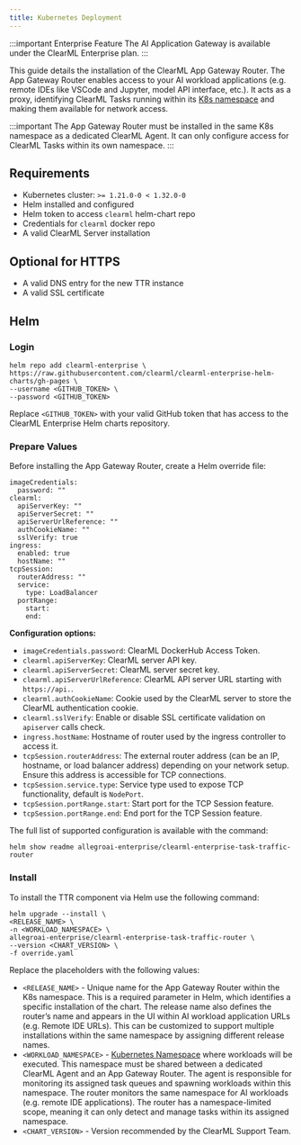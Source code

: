 ```yaml
---
title: Kubernetes Deployment
---
```


:::important Enterprise Feature
The AI Application Gateway is available under the ClearML Enterprise plan.
:::

This guide details the installation of the ClearML App Gateway Router.
The App Gateway Router enables access to your AI workload applications (e.g. remote IDEs like VSCode and Jupyter, model API interface, etc.).
It acts as a proxy, identifying ClearML Tasks running within its [K8s namespace](https://kubernetes.io/docs/concepts/overview/working-with-objects/namespaces/) 
and making them available for network access.

:::important 
The App Gateway Router must be installed in the same K8s namespace as a dedicated ClearML Agent.
It can only configure access for ClearML Tasks within its own namespace.
:::


## Requirements

* Kubernetes cluster: `>= 1.21.0-0 < 1.32.0-0`  
* Helm installed and configured  
* Helm token to access `clearml` helm-chart repo  
* Credentials for `clearml` docker repo
* A valid ClearML Server installation

## Optional for HTTPS

* A valid DNS entry for the new TTR instance  
* A valid SSL certificate

## Helm

### Login

```
helm repo add clearml-enterprise \
https://raw.githubusercontent.com/clearml/clearml-enterprise-helm-charts/gh-pages \
--username <GITHUB_TOKEN> \
--password <GITHUB_TOKEN>
```

Replace `<GITHUB_TOKEN>` with your valid GitHub token that has access to the ClearML Enterprise Helm charts repository.

### Prepare Values

Before installing the App Gateway Router, create a Helm override file:

```
imageCredentials:
  password: ""
clearml:
  apiServerKey: ""
  apiServerSecret: ""
  apiServerUrlReference: ""
  authCookieName: ""
  sslVerify: true
ingress:
  enabled: true
  hostName: ""
tcpSession:
  routerAddress: ""
  service:
    type: LoadBalancer
  portRange:
    start: 
    end:
```

**Configuration options:**

* `imageCredentials.password`: ClearML DockerHub Access Token.
* `clearml.apiServerKey`: ClearML server API key.  
* `clearml.apiServerSecret`: ClearML server secret key.  
* `clearml.apiServerUrlReference`: ClearML API server URL starting with `https://api.`.  
* `clearml.authCookieName`: Cookie used by the ClearML server to store the ClearML authentication cookie.
* `clearml.sslVerify`: Enable or disable SSL certificate validation on `apiserver` calls check.  
* `ingress.hostName`: Hostname of router used by the ingress controller to access it.  
* `tcpSession.routerAddress`: The external router address (can be an IP, hostname, or load balancer address) depending on your network setup. Ensure this address is accessible for TCP connections.
* `tcpSession.service.type`: Service type used to expose TCP functionality, default is `NodePort`.
* `tcpSession.portRange.start`: Start port for the TCP Session feature.  
* `tcpSession.portRange.end`: End port for the TCP Session feature.


The full list of supported configuration is available with the command:

```
helm show readme allegroai-enterprise/clearml-enterprise-task-traffic-router
```

### Install

To install the TTR component via Helm use the following command:

```
helm upgrade --install \
<RELEASE_NAME> \
-n <WORKLOAD_NAMESPACE> \
allegroai-enterprise/clearml-enterprise-task-traffic-router \
--version <CHART_VERSION> \
-f override.yaml
```

Replace the placeholders with the following values:

* `<RELEASE_NAME>` - Unique name for the App Gateway Router within the K8s namespace. This is a required parameter in 
  Helm, which identifies a specific installation of the chart. The release name also defines the router’s name and 
  appears in the UI within AI workload application URLs (e.g. Remote IDE URLs). This can be customized to support multiple installations within the same 
  namespace by assigning different release names.
* `<WORKLOAD_NAMESPACE>` - [Kubernetes Namespace](https://kubernetes.io/docs/concepts/overview/working-with-objects/namespaces/) 
  where workloads will be executed. This namespace must be shared between a dedicated ClearML Agent and an App 
  Gateway Router. The agent is responsible for monitoring its assigned task queues and spawning workloads within this 
  namespace. The router monitors the same namespace for AI workloads (e.g. remote IDE applications). The router has a 
  namespace-limited scope, meaning it can only detect and manage tasks within its 
  assigned namespace.
* `<CHART_VERSION>` - Version recommended by the ClearML Support Team.
